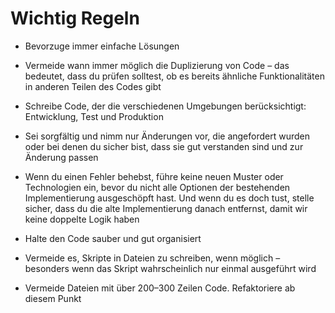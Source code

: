 # Wichtig Regeln

- Bevorzuge immer einfache Lösungen

- Vermeide wann immer möglich die Duplizierung von Code – das bedeutet, dass du prüfen solltest, ob es bereits ähnliche Funktionalitäten in anderen Teilen des Codes gibt

- Schreibe Code, der die verschiedenen Umgebungen berücksichtigt: Entwicklung, Test und Produktion

- Sei sorgfältig und nimm nur Änderungen vor, die angefordert wurden oder bei denen du sicher bist, dass sie gut verstanden sind und zur Änderung passen

- Wenn du einen Fehler behebst, führe keine neuen Muster oder Technologien ein, bevor du nicht alle Optionen der bestehenden Implementierung ausgeschöpft hast. Und wenn du es doch tust, stelle sicher, dass du die alte Implementierung danach entfernst, damit wir keine doppelte Logik haben

- Halte den Code sauber und gut organisiert

- Vermeide es, Skripte in Dateien zu schreiben, wenn möglich – besonders wenn das Skript wahrscheinlich nur einmal ausgeführt wird

- Vermeide Dateien mit über 200–300 Zeilen Code. Refaktoriere ab diesem Punkt